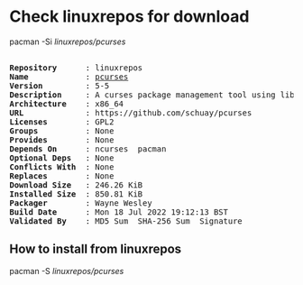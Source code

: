 # Check linuxrepos for download

pacman -Si *linuxrepos/pcurses*

<div class="highlight"><pre class="highlight"><text>
<b>Repository</b>      : linuxrepos
<b>Name</b>            : <a href="../../x86_64/pcurses-5-5-x86_64.pkg.tar.zst">pcurses</a>
<b>Version</b>         : 5-5
<b>Description</b>     : A curses package management tool using libalpm
<b>Architecture</b>    : x86_64
<b>URL</b>             : https://github.com/schuay/pcurses
<b>Licenses</b>        : GPL2
<b>Groups</b>          : None
<b>Provides</b>        : None
<b>Depends On</b>      : ncurses  pacman
<b>Optional Deps</b>   : None
<b>Conflicts With</b>  : None
<b>Replaces</b>        : None
<b>Download Size</b>   : 246.26 KiB
<b>Installed Size</b>  : 850.81 KiB
<b>Packager</b>        : Wayne Wesley <wayne6324@gmail.com>
<b>Build Date</b>      : Mon 18 Jul 2022 19:12:13 BST
<b>Validated By</b>    : MD5 Sum  SHA-256 Sum  Signature
</text></pre></div>

## How to install from linuxrepos

pacman -S *linuxrepos/pcurses*
